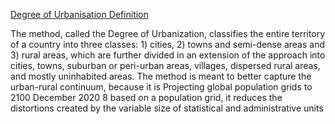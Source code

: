 [Degree of Urbanisation Definition](https://human-settlement.emergency.copernicus.eu/documents/Projecting%20Global%20Population%20Grids%20to%202100.pdf)

The method, called the Degree of Urbanization, classifies the entire territory of a
country into three classes: 1) cities, 2) towns and semi-dense areas and 3) rural
areas, which are further divided in an extension of the approach into cities, towns,
suburban or peri-urban areas, villages, dispersed rural areas, and mostly uninhabited
areas. The method is meant to better capture the urban-rural continuum, because it is
Projecting global population grids to 2100
December 2020 8
based on a population grid, it reduces the distortions created by the variable size of
statistical and administrative units